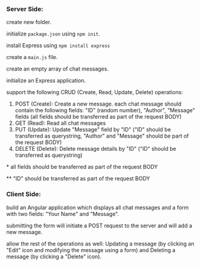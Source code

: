 <h3>Server Side:</h3>
<p>create new folder.</p>
<p>initialize <code>package.json</code> using <code>npm init</code>.<p>
<p>install Express using <code>npm install express</code>
<p>create a <code>main.js</code> file.</p>
<p>create an empty array of chat messages.</p>
<p>initialize an Express application.</p>
<p>support the following CRUD (Create, Read, Update, Delete) operations:</p>
<ol>
    <li>POST (Create): Create a new message. each chat message should contain the following fields: "ID" (random number), "Author", "Message" fields (all fields should be transferred as part of the request BODY)</li>
    <li>GET (Read): Read all chat messages</li>
    <li>PUT (Update): Update "Message" field by "ID" ("ID" should be transferred as querystring, "Author" and "Message" should be part of the request BODY)</li>
    <li>DELETE (Delete): Delete message details by "ID" ("ID" should be transferred as querystring)</li>
</ol>
<p>* all fields should be transferred as part of the request BODY</p>
<p>** "ID" should be transferred as part of the request BODY</p>
<h3>Client Side:</h3>
<p>build an Angular application which displays all chat messages and a form with two fields: "Your Name" and "Message".<p>
<p>submitting the form will initiate a POST request to the server and will add a new message.</p>
<p>allow the rest of the operations as well: Updating a message (by clicking an "Edit" icon and modifying the message using a form) and Deleting a message (by clicking a "Delete" icon).</p>
